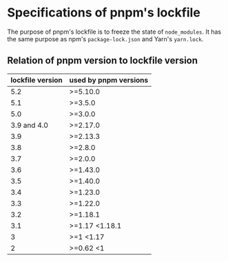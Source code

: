 # Specifications of pnpm's lockfile

The purpose of pnpm's lockfile is to freeze the state of `node_modules`. It has the same purpose as npm's `package-lock.json` and Yarn's `yarn.lock`.

## Relation of pnpm version to lockfile version

| lockfile version | used by pnpm versions |
| --   | --             |
| 5.2  | >=5.10.0       |
| 5.1  | >=3.5.0       |
| 5.0  | >=3.0.0       |
| 3.9 and 4.0  | >=2.17.0       |
| 3.9  | >=2.13.3       |
| 3.8  | >=2.8.0       |
| 3.7  | >=2.0.0       |
| 3.6  | >=1.43.0       |
| 3.5  | >=1.40.0       |
| 3.4  | >=1.23.0       |
| 3.3  | >=1.22.0       |
| 3.2  | >=1.18.1       |
| 3.1  | >=1.17 <1.18.1 |
| 3    | >=1 <1.17      |
| 2    | >=0.62 <1      |
